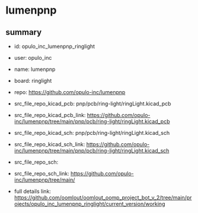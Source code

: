 # lumenpnp
 
## summary 
* id: opulo_inc_lumenpnp_ringlight
* user: opulo_inc
* name: lumenpnp
* board: ringlight
* repo: https://github.com/opulo-inc/lumenpnp
* src_file_repo_kicad_pcb: pnp/pcb/ring-light/ringLight.kicad_pcb
* src_file_repo_kicad_pcb_link: https://github.com/opulo-inc/lumenpnp/tree/main/pnp/pcb/ring-light/ringLight.kicad_pcb
* src_file_repo_kicad_sch: pnp/pcb/ring-light/ringLight.kicad_sch
* src_file_repo_kicad_sch_link: https://github.com/opulo-inc/lumenpnp/tree/main/pnp/pcb/ring-light/ringLight.kicad_sch

* src_file_repo_sch: 
* src_file_repo_sch_link: https://github.com/opulo-inc/lumenpnp/tree/main/
* full details link: https://github.com/oomlout/oomlout_oomp_project_bot_v_2/tree/main/projects/opulo_inc_lumenpnp_ringlight/current_version/working  







